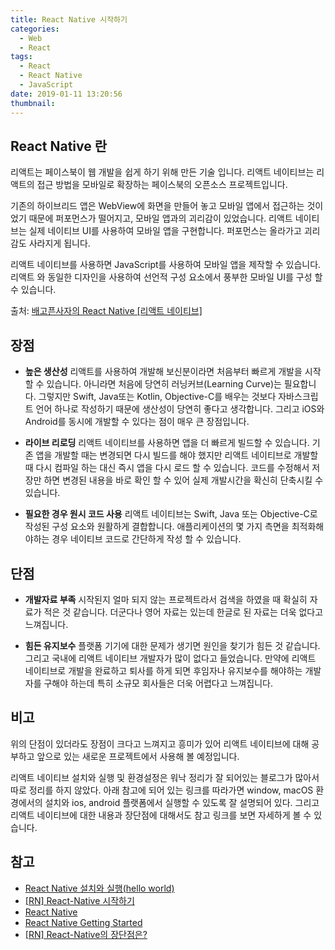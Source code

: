 ```yaml
---
title: React Native 시작하기
categories:
  - Web
  - React
tags:
  - React
  - React Native
  - JavaScript
date: 2019-01-11 13:20:56
thumbnail:
---
```


## React Native 란

리액트는 페이스북이 웹 개발을 쉽게 하기 위해 만든 기술 입니다. 리액트 네이티브는 리액트의 접근 방법을 모바일로 확장하는 페이스북의 오픈소스 프로젝트입니다.

기존의 하이브리드 앱은 WebView에 화면을 만들어 놓고 모바일 앱에서 접근하는 것이었기 때문에 퍼포먼스가 떨어지고, 모바일 앱과의 괴리감이 있었습니다. 리액트 네이티브는 실제 네이티브 UI를 사용하여 모바일 앱을 구현합니다. 퍼포먼스는 올라가고 괴리감도 사라지게 됩니다.

리액트 네이티브를 사용하면 JavaScript를 사용하여 모바일 앱을 제작할 수 있습니다. 리액트 와 동일한 디자인을 사용하여 선언적 구성 요소에서 풍부한 모바일 UI를 구성 할 수 있습니다.

출처: [배고픈사자의 React Native [리액트 네이티브]](http://starvinglion-rn.tistory.com/2)

## 장점

- **높은 생산성**
  리액트를 사용하여 개발해 보신분이라면 처음부터 빠르게 개발을 시작할 수 있습니다. 아니라면 처음에 당연히 러닝커브(Learning Curve)는 필요합니다. 그렇지만 Swift, Java또는 Kotlin, Objective-C를 배우는 것보다 자바스크립트 언어 하나로 작성하기 때문에 생산성이 당연히 좋다고 생각합니다. 그리고 iOS와 Android를 동시에 개발할 수 있다는 점이 매우 큰 장점입니다.

- **라이브 리로딩**
  리액트 네이티브를 사용하면 앱을 더 빠르게 빌드할 수 있습니다. 기존 앱을 개발할 때는 변경되면 다시 빌드를 해야 했지만 리액트 네이티브로 개발할 때 다시 컴파일 하는 대신 즉시 앱을 다시 로드 할 수 있습니다. 코드를 수정해서 저장만 하면 변경된 내용을 바로 확인 할 수 있어 실제 개발시간을 확신히 단축시킬 수 있습니다.

- **필요한 경우 원시 코드 사용**
  리액트 네이티브는 Swift, Java 또는 Objective-C로 작성된 구성 요소와 원활하게 결합합니다. 애플리케이션의 몇 가지 측면을 최적화해야하는 경우 네이티브 코드로 간단하게 작성 할 수 있습니다.

## 단점

- **개발자료 부족**
  시작된지 얼마 되지 않는 프로젝트라서 검색을 하였을 때 확실히 자료가 적은 것 같습니다. 더군다나 영어 자료는 있는데 한글로 된 자료는 더욱 없다고 느껴집니다.

- **힘든 유지보수**
  플랫폼 기기에 대한 문제가 생기면 원인을 찾기가 힘든 것 같습니다. 그리고 국내에 리액트 네이티브 개발자가 많이 없다고 들었습니다. 만약에 리액트 네이티브로 개발을 완료하고 퇴사를 하게 되면 후임자나 유지보수를 해야하는 개발자를 구해야 하는데 특히 소규모 회사들은 더욱 어렵다고 느껴집니다.

## 비고

위의 단점이 있더라도 장점이 크다고 느껴지고 흥미가 있어 리액트 네이티브에 대해 공부하고 앞으로 있는 새로운 프로젝트에서 사용해 볼 예정입니다.

리액트 네이티브 설치와 실행 및 환경설정은 워낙 정리가 잘 되어있는 블로그가 많아서 따로 정리를 하지 않았다. 아래 참고에 되어 있는 링크를 따라가면 window, macOS 환경에서의 설치와 ios, android 플랫폼에서 실행할 수 있도록 잘 설명되어 있다. 그리고 리액트 네이티브에 대한 내용과 장단점에 대해서도 참고 링크를 보면 자세하게 볼 수 있습니다.

## 참고

- [React Native 설치와 실행(hello world)](http://yuddomack.tistory.com/entry/1React-Native-%EC%84%A4%EC%B9%98%EC%99%80-%EC%8B%A4%ED%96%89hello-world?category=754156)
- [[RN] React-Native 시작하기](https://medium.com/@jang.wangsu/rn-react-native-%EC%8B%9C%EC%9E%91-3aab881f574f)
- [React Native](https://github.com/facebook/react-native)
- [React Native Getting Started](https://facebook.github.io/react-native/docs/getting-started)
- [[RN] React-Native의 장단점은?](https://medium.com/@jang.wangsu/rn-react-native%EC%9D%98-%EC%9E%A5%EB%8B%A8%EC%A0%90%EC%9D%80-6e8a2396eea1)
